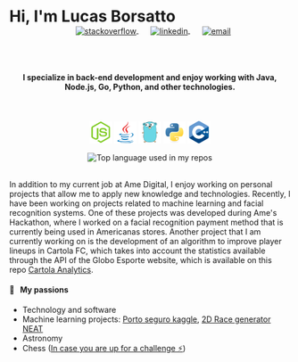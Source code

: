 # Hi, I'm Lucas Borsatto

<p align="center" style="margin: -20px 0 30px">
  &nbsp;&nbsp;
  <a href="https://stackoverflow.com/users/2581736/lucas-borsatto" target="_blank" style='margin-right:10px'>
    <img align="center" src="https://cdn.jsdelivr.net/npm/simple-icons@3.0.1/icons/stackoverflow.svg" alt="stackoverflow" height="22px" width="22px" />
  </a>
  &nbsp;&nbsp;
  <a href="https://www.linkedin.com/in/lucas-borsatto-8b9a405a/" target="_blank" style='margin-right:10px'>
    <img align="center" src="https://cdn.jsdelivr.net/npm/simple-icons@3.0.1/icons/linkedin.svg" alt="linkedin" height="22px" width="22px" />
  </a>
  &nbsp;&nbsp;
  <a href="mailto:lucasborsattosimao@hotmail.com" target="_blank">
    <img align="center" src="https://cdn.jsdelivr.net/npm/simple-icons@3.0.1/icons/protonmail.svg" alt="email" height="22px" width="22px" />
  </a>
</p>


<div style="display: inline_block" align="center"><br>
     <h4>I specialize in back-end development and enjoy working with Java, Node.js, Go, Python, and other technologies.</h4>
    <br /><br />
    <img align="center" height="40" width="40" src="https://raw.githubusercontent.com/devicons/devicon/master/icons/nodejs/nodejs-original.svg">  
    <img align="center" height="40" width="40" src="https://raw.githubusercontent.com/devicons/devicon/master/icons/java/java-original.svg">  
    <img align="center" height="40" width="40" src="https://raw.githubusercontent.com/devicons/devicon/master/icons/go/go-original.svg">
    <img align="center" height="40" width="40" src="https://raw.githubusercontent.com/devicons/devicon/master/icons/python/python-original.svg">
    <img align="center" height="40" width="40" src="https://raw.githubusercontent.com/devicons/devicon/master/icons/cplusplus/cplusplus-original.svg">
</div>

<br />

<div align="center">
  <img width="" src="https://github-readme-stats.vercel.app/api/top-langs/?username=lucasbsimao&layout=compact&hide_title=1&card_width=300" alt="Top language used in my repos" />
  <br /><br />
</div>

In addition to my current job at Ame Digital, I enjoy working on personal projects that allow me to apply new knowledge and technologies. Recently, I have been working on projects related to machine learning and facial recognition systems. One of these projects was developed during Ame's Hackathon, where I worked on a facial recognition payment method that is currently being used in Americanas stores.
Another project that I am currently working on is the development of an algorithm to improve player lineups in Cartola FC, which takes into account the statistics available through the API of the Globo Esporte website, which is available on this repo [Cartola Analytics](https://github.com/lucasbsimao/cartola_analytics).

#### 🧡 &nbsp;&nbsp;My passions

* Technology and software
* Machine learning projects: [Porto seguro kaggle](https://github.com/lucasbsimao/porto-seguro-kaggle-competition), [2D Race generator NEAT](https://github.com/lucasbsimao/autoNEAT)
* Astronomy
* Chess ([In case you are up for a challenge :zap:](https://www.chess.com/member/lucasb001))
